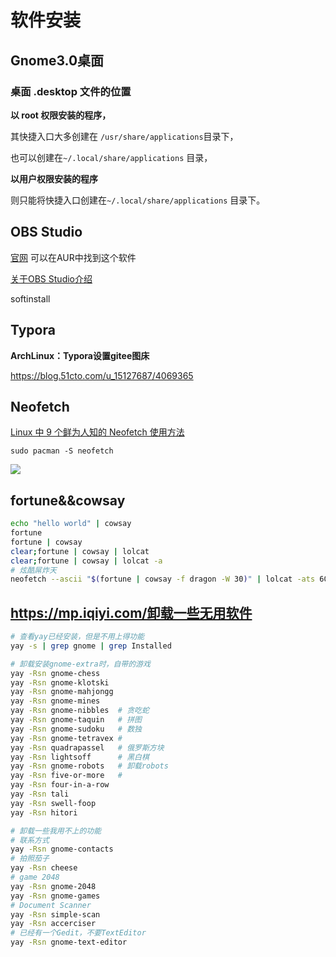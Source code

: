 # 软件安装

## Gnome3.0桌面

### 桌面 .desktop 文件的位置

**以 root 权限安装的程序，**

其快捷入口大多创建在 `/usr/share/applications`目录下，

也可以创建在`~/.local/share/applications` 目录，

**以用户权限安装的程序**

则只能将快捷入口创建在`~/.local/share/applications` 目录下。



## **OBS Studio**

[官网](https://projectobs.com/zh-hant/download/)  可以在AUR中找到这个软件

[关于OBS Studio介绍](https://www.thosefree.com/obs-studio)

softinstall



## Typora

**ArchLinux：Typora设置gitee图床**

https://blog.51cto.com/u_15127687/4069365



## Neofetch

[Linux 中 9 个鲜为人知的 Neofetch 使用方法](https://www.linuxmi.com/linux-neofetch.html)

```shell
sudo pacman -S neofetch
```

![](https://www.linuxmi.com/wp-content/uploads/2022/07/smalllinux.png)



## fortune&&cowsay

```bash
echo "hello world" | cowsay
fortune
fortune | cowsay
clear;fortune | cowsay | lolcat
clear;fortune | cowsay | lolcat -a
# 炫酷屌炸天
neofetch --ascii "$(fortune | cowsay -f dragon -W 30)" | lolcat -ats 60
```



## https://mp.iqiyi.com/卸载一些无用软件

```bash
# 查看yay已经安装，但是不用上得功能
yay -s | grep gnome | grep Installed

# 卸载安装gnome-extra时，自带的游戏
yay -Rsn gnome-chess
yay -Rsn gnome-klotski
yay -Rsn gnome-mahjongg
yay -Rsn gnome-mines
yay -Rsn gnome-nibbles  # 贪吃蛇
yay -Rsn gnome-taquin   # 拼图
yay -Rsn gnome-sudoku   # 数独    
yay -Rsn gnome-tetravex #
yay -Rsn quadrapassel   # 俄罗斯方块
yay -Rsn lightsoff      # 黑白棋
yay -Rsn gnome-robots   # 卸载robots
yay -Rsn five-or-more   # 
yay -Rsn four-in-a-row
yay -Rsn tali
yay -Rsn swell-foop
yay -Rsn hitori

# 卸载一些我用不上的功能
# 联系方式
yay -Rsn gnome-contacts
# 拍照茄子
yay -Rsn cheese
# game 2048
yay -Rsn gnome-2048
yay -Rsn gnome-games
# Document Scanner
yay -Rsn simple-scan
yay -Rsn accerciser
# 已经有一个Gedit，不要TextEditor
yay -Rsn gnome-text-editor
```

